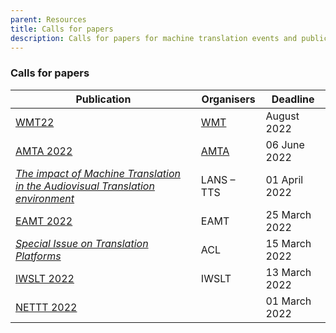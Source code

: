 ```yaml
---
parent: Resources
title: Calls for papers
description: Calls for papers for machine translation events and publications
---
```


### Calls for papers

| Publication | Organisers | Deadline |
| --- | --- | --- |
| [WMT22](events/wmt22.md) | [WMT](events/wmt.md) | August 2022 |
| [AMTA 2022](events/amta2022.md) | [AMTA]() | 06 June 2022 |
| [*The impact of Machine Translation in the Audiovisual Translation environment*](https://lans-tts.uantwerpen.be/index.php/LANS-TTS/announcement/view/21) | LANS – TTS | 01 April 2022 |
| [EAMT 2022](events/eamt2022.md) | EAMT | 25 March 2022 |
| [*Special Issue on Translation Platforms*](https://www.aclweb.org/portal/content/special-issue-translation-platforms) | ACL | 15 March 2022 |
| [IWSLT 2022](events/iwslt2022.md) | IWSLT | 13 March 2022 |
| [NETTT 2022](events/nettt2022.md) | | 01 March 2022 |

